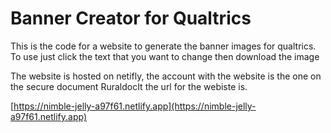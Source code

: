 # Banner Creator for Qualtrics

This is the code for a website to generate the banner images for qualtrics. To use just click the text that you want to change then download the image

The website is hosted on netifly, the account with the website is the one on the secure document RuraldocIt the url for the webiste is.

[https://nimble-jelly-a97f61.netlify.app](https://nimble-jelly-a97f61.netlify.app)
